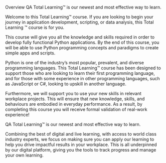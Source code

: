 Overview
QA Total Learning™ is our newest and most effective way to learn.

Welcome to this Total Learning™ course. If you are looking to begin your journey in application development, scripting, or data analysis, this Total Learning ™ course is for you.

This course will give you all the knowledge and skills required in order to develop fully functional Python applications. By the end of this course, you will be able to use Python programming concepts and paradigms to create simple apps and scripts.

Python is one of the industry’s most popular, prevalent, and diverse programming languages. This Total Learning™ course has been designed to support those who are looking to learn their first programming language, and for those with some experience in other programming languages, such as JavaScript or C#, looking to upskill in another language.

Furthermore, we will support you to use your new skills in relevant workplace projects. This will ensure that new knowledge, skills, and behaviours are embodied in everyday performance. As a result, by completing this course you will receive formal validation of real-work experience!

QA Total Learning™ is our newest and most effective way to learn.

Combining the best of digital and live learning, with access to world class industry experts, we focus on making sure you can apply our learning to help you drive impactful results in your workplace. This is all underpinned by our digital platform, giving you the tools to track progress and manage your own learning.
